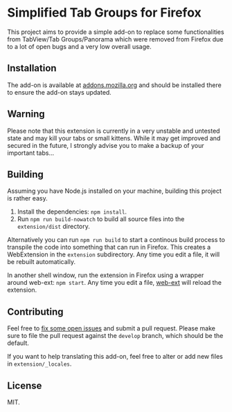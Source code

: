 Simplified Tab Groups for Firefox
=================================

This project aims to provide a simple add-on to replace some functionalities
from TabView/Tab Groups/Panorama which were removed from Firefox due to a lot
of open bugs and a very low overall usage.

Installation
------------

The add-on is available at [addons.mozilla.org][amo] and should be installed
there to ensure the add-on stays updated.

Warning
-------

Please note that this extension is currently in a very unstable and untested
state and may kill your tabs or small kittens. While it may get improved and
secured in the future, I strongly advise you to make a backup of your important
tabs...

Building
--------

Assuming you have Node.js installed on your machine, building this project
is rather easy.

1. Install the dependencies: `npm install`.
2. Run `npm run build-nowatch` to build all source files into the
   `extension/dist` directory.
   
Alternatively you can run `npm run build` to start a continous build process
to transpile the code into something that can run in Firefox.
This creates a WebExtension in the `extension` subdirectory.
Any time you edit a file, it will be rebuilt automatically.

In another shell window, run the extension in Firefox using a wrapper
around web-ext: `npm start`.
Any time you edit a file, [web-ext][web-ext] will reload the extension.


Contributing
------------

Feel free to [fix some open issues][issues] and submit a pull request. Please
make sure to file the pull request against the `develop` branch, which should
be the default.

If you want to help translating this add-on, feel free to alter or add new
files in `extension/_locales`.

License
-------

MIT.

[amo]: https://addons.mozilla.org/en-US/firefox/addon/tab-groups/
[issues]: https://github.com/denschub/firefox-tabgroups/issues
[web-ext]: https://developer.mozilla.org/en-US/Add-ons/WebExtensions/Getting_started_with_web-ext
